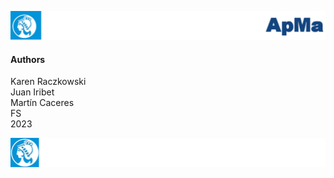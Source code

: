 ![header](doc/LogoHeader.png)

#### Authors

Karen Raczkowski <br>
Juan Iribet <br>
Martín Caceres <br>
FS <br>
2023

![footer](doc/LogoFooter.png)

